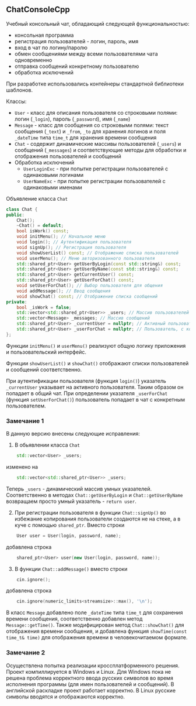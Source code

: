 ## ChatConsoleCpp

Учебный консольный чат, обладающий следующей функциональностью:
* консольная программа
* регистрация пользователей - логин, пароль, имя
* вход в чат по логину/паролю
* обмен сообщениями между всеми пользователями чата одновременно
* отправка сообщений конкретному пользователю
* обработка исключений

При разработке использовались контейнеры стандартной библиотеки шаблонов.

Классы:
* `User` - класс для описания пользователя со строковыми полями: логин (`_login`), пароль (`_password`), имя (`_name`)
* `Message` - класс для сообщения со строковыми полями: текст сообщения (`_text`) и `_from`, `_to` для хранения логинов и поля `_dateTime` типа `time_t` для хранения времени сообщения
* `Chat` - содержит динамические массивы пользователей (`_users`) и сообщений (`_messages`) и соответствующие методы для обработки и отображения пользователей и сообщений
* Обработка исключений
  - `UserLoginExc` - при попытке регистрации пользователей с одинаковыми логинами
  - `UserNameExc` - при попытке регистрации пользователей с одинаковыми именами

Объявление класса `Chat`
```cpp
class Chat {
public:
	Chat();
	~Chat() = default;
	bool isWork() const;
	void initMenu(); // Начальное меню
	void login(); // Аутентификация пользователя
	void signUp(); // Регистрация пользователя
	void showUserList() const; // Отображение списка пользователей
	void userMenu(); // Меню авторизованного пользователя
	std::shared_ptr<User> getUserByLogin(const std::string&) const;
	std::shared_ptr<User> getUserByName(const std::string&) const;
	std::shared_ptr<User> getCurrentUser() const;
	std::shared_ptr<User> getUserForChat() const;
	void setUserForChat(); // Выбор пользователя для общения
	void addMessage(); // Ввод сообщения
	void showChat() const; // Отображение списка сообщений
private:
	bool _isWork = false;
	std::vector<std::shared_ptr<User>> _users; // Массив пользователей
	std::vector<Message> _messages; // Массив сообщений
	std::shared_ptr<User> _currentUser = nullptr; // Активный пользователь
	std::shared_ptr<User> _userForChat = nullptr; // Пользователь, с которым ведется общение
};
```
Функции `initMenu()` и `userMenu()` реализуют общую логику приложения и пользовательский интерфейс.

Функции `showUserList()` и `showChat()` отображают списки пользователей и сообщений соответственно.

При аутентификации пользователя (функция `login()`) указатель `_currentUser` указывает на активного пользователя. Таким образом он попадает в общий чат. При определении указателя `_userForChat` (функция `setUserForChat()`) пользователь попадает в чат с конкретным пользователем.

### Замечание 1
В данную версию внесены следующие исправления:
1. В обьявлении класса `Chat`
 ```cpp
     std::vector<User> _users;
```
изменено на 
```cpp
    std::vector<std::shared_ptr<User>> _users;
```
Теперь `_users` - динамический массив умных указателей. Соответственно в методах `Chat::getUserByLogin` и `Chat::getUserByName` возвращаем просто умный указатель - `return user`.

2. При регистрации пользователя в функции `Chat::signUp()` во избежание копирования пользователи создаются не на стеке, а в куче 
с помощью `shared_ptr`. Вместо строки
```cpp
	User user = User(login, password, name);
```
добавлена строка
```cpp
	shared_ptr<User> user(new User(login, password, name));
```

3. В функции `Chat::addMessage()` вместо строки
```cpp
	cin.ignore();
```
добавлена строка
```cpp
	cin.ignore(numeric_limits<streamsize>::max(), '\n');
```
В класс `Message` добавлено поле `_dateTime` типа `time_t` для сохранения времени сообщения, соответственно добавлен метод `Message::getTime()`. Также модифицирован метод `Chat::showChat()` для отображения времени сообщения, и добавлена функция `showTime(const time_t& time)` для отображения времени в человекочитаемом формате.

### Замечание 2
Осуществлена попытка реализации кроссплатформенного решения. Проект компиллируется в Windows и Linux. Для Windows пока не решена проблема корректного ввода русских символов во время исполнения программы (для имен пользователей и сообщений). В английской раскладке проект работает корректно. В Linux русские символы вводятся и отображаются корректно.
